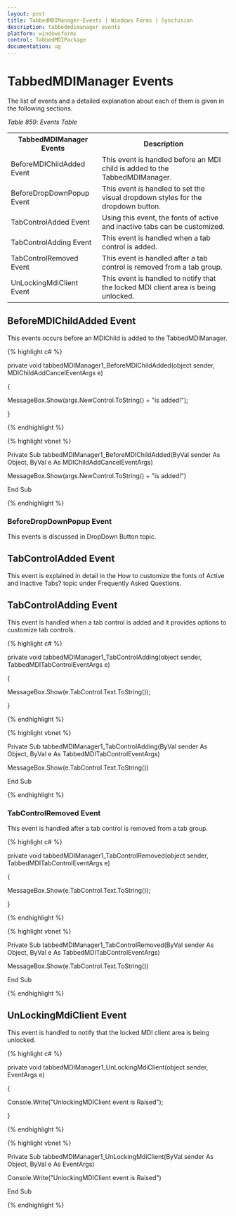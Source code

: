 ```yaml
---
layout: post
title: TabbedMDIManager-Events | Windows Forms | Syncfusion
description: tabbedmdimanager events
platform: windowsforms
control: TabbedMDIPackage 
documentation: ug
---
```


# TabbedMDIManager Events

The list of events and a detailed explanation about each of them is given in the following sections.

_Table_ _859_: _Events Table_

<table>
<tr>
<th>
 TabbedMDIManager Events</th><th>
Description</th></tr>
<tr>
<td>
BeforeMDIChildAdded Event</td><td>
This event is handled before an MDI child is added to the TabbedMDIManager.</td></tr>
<tr>
<td>
BeforeDropDownPopup Event</td><td>
This event is handled to set the visual dropdown styles for the dropdown button. </td></tr>
<tr>
<td>
TabControlAdded Event</td><td>
Using this event, the fonts of active and inactive tabs can be customized.</td></tr>
<tr>
<td>
TabControlAdding Event</td><td>
This event is handled when a tab control is added.</td></tr>
<tr>
<td>
TabControlRemoved Event</td><td>
This event is handled after a tab control is removed from a tab group.</td></tr>
<tr>
<td>
UnLockingMdiClient Event</td><td>
This event is handled to notify that the locked MDI client area is being unlocked.</td></tr>
</table>

## BeforeMDIChildAdded Event

This events occurs before an MDIChild is added to the TabbedMDIManager.

{% highlight c# %}



private void tabbedMDIManager1_BeforeMDIChildAdded(object sender, MDIChildAddCancelEventArgs e)

{

MessageBox.Show(args.NewControl.ToString() + "is added!");

}

{% endhighlight %}

{% highlight vbnet %}



Private Sub tabbedMDIManager1_BeforeMDIChildAdded(ByVal sender As Object, ByVal e As MDIChildAddCancelEventArgs)

MessageBox.Show(args.NewControl.ToString() + "is added!")

End Sub

{% endhighlight %}

### BeforeDropDownPopup Event

This events is discussed in DropDown Button topic.

## TabControlAdded Event

This event is explained in detail in the How to customize the fonts of Active and Inactive Tabs? topic under Frequently Asked Questions. 

## TabControlAdding Event

This event is handled when a tab control is added and it provides options to customize tab controls.

{% highlight c# %}



private void tabbedMDIManager1_TabControlAdding(object sender, TabbedMDITabControlEventArgs e)

{

MessageBox.Show(e.TabControl.Text.ToString());

}

{% endhighlight %}

{% highlight vbnet %}



Private Sub tabbedMDIManager1_TabControlAdding(ByVal sender As Object, ByVal e As TabbedMDITabControlEventArgs)

MessageBox.Show(e.TabControl.Text.ToString())

End Sub

{% endhighlight %}

### TabControlRemoved Event

This event is handled after a tab control is removed from a tab group.

{% highlight c# %}



private void tabbedMDIManager1_TabControlRemoved(object sender, TabbedMDITabControlEventArgs e)

{

MessageBox.Show(e.TabControl.Text.ToString());

}

{% endhighlight %}

{% highlight vbnet %}



Private Sub tabbedMDIManager1_TabControlRemoved(ByVal sender As Object, ByVal e As TabbedMDITabControlEventArgs)

MessageBox.Show(e.TabControl.Text.ToString())

End Sub

{% endhighlight %}

## UnLockingMdiClient Event

This event is handled to notify that the locked MDI client area is being unlocked.

{% highlight c# %}



private void tabbedMDIManager1_UnLockingMdiClient(object sender, EventArgs e)

{

Console.Write("UnlockingMDIClient event is Raised");

}

{% endhighlight %}

{% highlight vbnet %}



Private Sub tabbedMDIManager1_UnLockingMdiClient(ByVal sender As Object, ByVal e As EventArgs)

Console.Write("UnlockingMDIClient event is Raised")

End Sub

{% endhighlight %}


